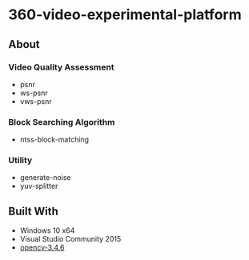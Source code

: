 # 360-video-experimental-platform

## About

### Video Quality Assessment

* psnr
* ws-psnr
* vws-psnr

### Block Searching Algorithm

* ntss-block-matching

### Utility

* generate-noise
* yuv-splitter

## Built With

* Windows 10 x64
* Visual Studio Community 2015
* [opencv-3.4.6](https://github.com/opencv/opencv)
